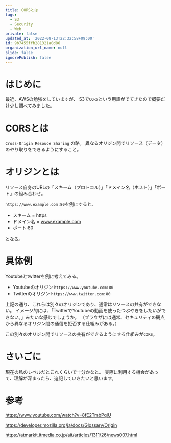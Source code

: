 ```yaml
---
title: CORSとは
tags:
  - S3
  - Security
  - Web
private: false
updated_at: '2022-08-13T22:32:58+09:00'
id: 9b7455ffb281321a0d86
organization_url_name: null
slide: false
ignorePublish: false
---
```

# はじめに

最近、AWSの勉強をしていますが、
S3で`CORS`という用語がでてきたので概要だけ少し調べてみました。

# CORSとは
`Cross-Origin Resouce Sharing`  の略。
異なるオリジン間でリソース（データ）のやり取りをできるようにすること。

# オリジンとは
リソース自身のURLの「スキーム（プロトコル）」「ドメイン名（ホスト）」「ポート」の組み合わせ。

`https://www.example.com:80`を例にすると、
- スキーム = https
- ドメイン名 = www.example.com
- ポート:80

となる。

# 具体例
Youtubeとtwitterを例に考えてみる。

- Youtubeのオリジン
`https://www.youtube.com:80`
- Twitterのオリジン
`https://www.twitter.com:80`

上記の通り、これらは別々のオリジンであり、通常はリソースの共有ができない。
イメージ的には、「TwitterでYoutubeの動画を使ったつぶやきをしたいができない。」みたいな感じでしょうか。
（ブラウザには通常、セキュリティの観点から異なるオリジン間の通信を拒否する仕組みがある。）

この別々のオリジン間でリソースの共有ができるようにする仕組みが`CORS`。

# さいごに

現在の私のレベルだとこれくらいで十分かなと。
実際に利用する機会があって、理解が深まったら、追記していきたいと思います。

# 参考

https://www.youtube.com/watch?v=8fE2TmbPqlU

https://developer.mozilla.org/ja/docs/Glossary/Origin

https://atmarkit.itmedia.co.jp/ait/articles/1311/26/news007.html





